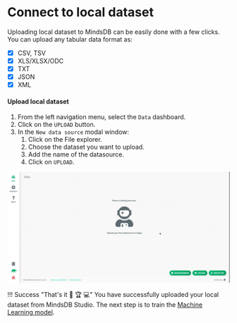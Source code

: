 # Connect to local dataset

Uploading local dataset to MindsDB can be easily done with a few clicks. You can upload any tabular data format as:

* [x] CSV, TSV
* [x] XLS/XLSX/ODC
* [x] TXT
* [x] JSON
* [x] XML

#### Upload local dataset

1. From the left navigation menu, select the `Data` dashboard.
2. Click on the `UPLOAD` button.
3. In the `New data source` modal window:
    1. Click on the File explorer.
    2. Choose the dataset you want to upload.
    3. Add the name of the datasource.
    4. Click on `UPLOAD`.

![upload data locally](/assets/data/local.gif)

!!! Success "That's it :tada: :trophy:  :computer:"
    You have successfully uploaded your local dataset from MindsDB Studio. The next step is to train the [Machine Learning model](/model/train).

